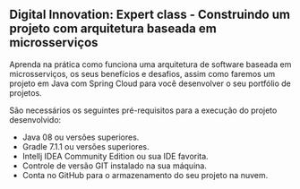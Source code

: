<h2>Digital Innovation: Expert class - Construindo um projeto com arquitetura baseada em microsserviços</h2>

Aprenda na prática como funciona uma arquitetura de software baseada em microsserviços, os seus benefícios e desafios, 
assim como faremos um projeto em Java com Spring Cloud para você desenvolver o seu portfólio de projetos.


São necessários os seguintes pré-requisitos para a execução do projeto desenvolvido:

* Java 08 ou versões superiores.
* Gradle 7.1.1 ou versões superiores.
* Intellj IDEA Community Edition ou sua IDE favorita.
* Controle de versão GIT instalado na sua máquina.
* Conta no GitHub para o armazenamento do seu projeto na nuvem.
